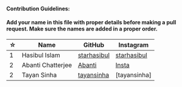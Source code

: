 #### Contribution Guidelines:

#### Add your name in this file with proper details before making a pull request. Make sure the names are added in a proper order.

| ☆ | Name | GitHub | Instagram |
| --- | --- | --- | --- |
| 1 | Hasibul Islam | [starhasibul](https://github.com/starhasibul) | [starhasibul](https://instagram.com/starhasibul) |
| 2 |Abanti Chatterjee | [Abanti](https://github.com/Abanti-2001) | [Insta](Instagram.com) |
| 2 | Tayan Sinha | [tayansinha](https://github.com/TayanSinha) | [tayansinha] |





